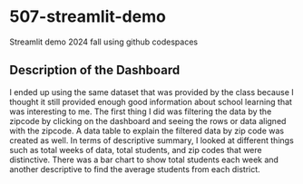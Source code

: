 # 507-streamlit-demo
Streamlit demo 2024 fall using github codespaces 

## Description of the Dashboard

I ended up using the same dataset that was provided by the class because I thought it still provided enough good information about school learning that was interesting to me. The first thing I did was filtering the data by the zipcode by clicking on the dashboard and seeing the rows or data aligned with the zipcode. A data table to explain the filtered data by zip code was created as well. In terms of descriptive summary, I looked at different things such as total weeks of data, total students, and zip codes that were distinctive. There was a bar chart to show total students each week and another descriptive to find the average students from each district.